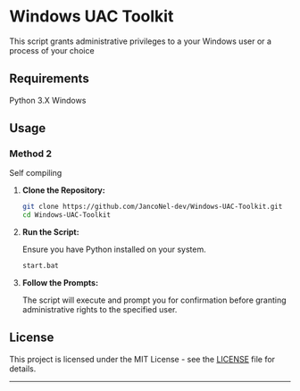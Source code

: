 # Windows UAC Toolkit

This script grants administrative privileges to a your Windows user or a process of your choice

## Requirements

Python 3.X
Windows

## Usage

### Method 2

Self compiling

1. **Clone the Repository:**

   ```bash
   git clone https://github.com/JancoNel-dev/Windows-UAC-Toolkit.git
   cd Windows-UAC-Toolkit
   ```

2. **Run the Script:**

   Ensure you have Python installed on your system.

   ```bash
   start.bat
   ```

3. **Follow the Prompts:**

   The script will execute and prompt you for confirmation before granting administrative rights to the specified user.

## License

This project is licensed under the MIT License - see the [LICENSE](LICENSE) file for details.

---
